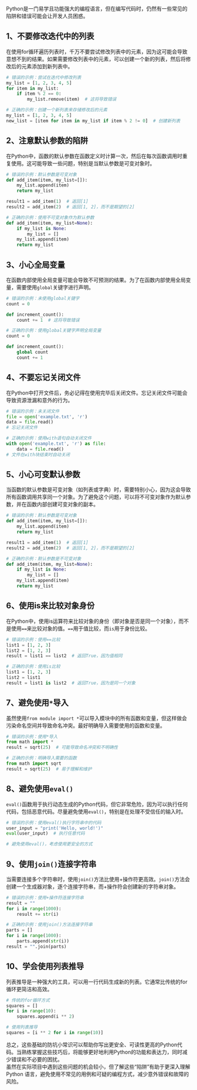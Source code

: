 Python是一门易学且功能强大的编程语言，但在编写代码时，仍然有一些常见的陷阱和错误可能会让开发人员困惑。
<a name="R83Bd"></a>
## 1、不要修改迭代中的列表
在使用for循环遍历列表时，千万不要尝试修改列表中的元素，因为这可能会导致意想不到的结果。如果需要修改列表中的元素，可以创建一个新的列表，然后将修改后的元素添加到新列表中。
```python
# 错误的示例：尝试在迭代中修改列表
my_list = [1, 2, 3, 4, 5]
for item in my_list:
    if item % 2 == 0:
        my_list.remove(item)  # 这将导致错误

# 正确的示例：创建一个新列表来存储修改后的元素
my_list = [1, 2, 3, 4, 5]
new_list = [item for item in my_list if item % 2 != 0]  # 创建新列表
```
<a name="V4Ooe"></a>
## 2、注意默认参数的陷阱
在Python中，函数的默认参数在函数定义时计算一次，然后在每次函数调用时重复使用。这可能导致一些问题，特别是当默认参数是可变对象时。
```python
# 错误的示例：默认参数是可变对象
def add_item(item, my_list=[]):
    my_list.append(item)
    return my_list

result1 = add_item(1)  # 返回[1]
result2 = add_item(2)  # 返回[1, 2]，而不是期望的[2]

# 正确的示例：使用不可变对象作为默认参数
def add_item(item, my_list=None):
    if my_list is None:
        my_list = []
    my_list.append(item)
    return my_list
```
<a name="roNmU"></a>
## 3、小心全局变量
在函数内部使用全局变量可能会导致不可预测的结果。为了在函数内部使用全局变量，需要使用`global`关键字进行声明。
```python
# 错误的示例：未使用global关键字
count = 0

def increment_count():
    count += 1  # 这将导致错误

# 正确的示例：使用global关键字声明全局变量
count = 0

def increment_count():
    global count
    count += 1
```
<a name="MUKdc"></a>
## 4、不要忘记关闭文件
在Python中打开文件后，务必记得在使用完毕后关闭文件。忘记关闭文件可能会导致资源泄漏和意外的行为。
```python
# 错误的示例：未关闭文件
file = open('example.txt', 'r')
data = file.read()
# 忘记关闭文件

# 正确的示例：使用with语句自动关闭文件
with open('example.txt', 'r') as file:
    data = file.read()
# 文件在with块结束时自动关闭
```
<a name="V2UvU"></a>
## 5、小心可变默认参数
当函数的默认参数是可变对象（如列表或字典）时，需要特别小心，因为这会导致所有函数调用共享同一个对象。为了避免这个问题，可以将不可变对象作为默认参数，并在函数内部创建可变对象的副本。
```python
# 错误的示例：默认参数是可变对象
def add_item(item, my_list=[]):
    my_list.append(item)
    return my_list

result1 = add_item(1)  # 返回[1]
result2 = add_item(2)  # 返回[1, 2]，而不是期望的[2]

# 正确的示例：默认参数是不可变对象
def add_item(item, my_list=None):
    if my_list is None:
        my_list = []
    my_list.append(item)
    return my_list
```
<a name="UNaLD"></a>
## 6、使用is来比较对象身份
在Python中，使用is运算符来比较对象的身份（即对象是否是同一个对象），而不是使用`==`来比较对象的值。`==`用于值比较，而`is`用于身份比较。
```python
# 错误的示例：使用==比较
list1 = [1, 2, 3]
list2 = [1, 2, 3]
result = list1 == list2  # 返回True，因为值相同

# 正确的示例：使用is比较
list1 = [1, 2, 3]
list2 = list1
result = list1 is list2  # 返回True，因为是同一个对象
```
<a name="q2tzP"></a>
## 7、避免使用`*`导入
虽然使用`from module import *`可以导入模块中的所有函数和变量，但这样做会污染命名空间并导致命名冲突。最好明确导入需要使用的函数和变量。
```python
# 错误的示例：使用*导入
from math import *
result = sqrt(25)  # 可能导致命名冲突和不明确性

# 正确的示例：明确导入需要的函数
from math import sqrt
result = sqrt(25)  # 易于理解和维护
```
<a name="zXUl4"></a>
## 8、避免使用`eval()`
`eval()`函数用于执行动态生成的Python代码，但它非常危险，因为可以执行任何代码，包括恶意代码。尽量避免使用`eval()`，特别是在处理不受信任的输入时。
```python
# 错误的示例：使用eval()执行字符串中的代码
user_input = "print('Hello, world!')"
eval(user_input)  # 执行任意代码

# 避免使用eval()，考虑使用更安全的方式
```
<a name="PlKTw"></a>
## 9、使用`join()`连接字符串
当需要连接多个字符串时，使用`join()`方法比使用+操作符更高效。`join()`方法会创建一个生成器对象，逐个连接字符串，而+操作符会创建新的字符串对象。
```python
# 错误的示例：使用+操作符连接字符串
result = ""
for i in range(1000):
    result += str(i)

# 正确的示例：使用join()方法连接字符串
parts = []
for i in range(1000):
    parts.append(str(i))
result = "".join(parts)
```
<a name="eX6Ar"></a>
## 10、学会使用列表推导
列表推导是一种强大的工具，可以用一行代码生成新的列表。它通常比传统的for循环更简洁和高效。
```python
# 传统的for循环方式
squares = []
for i in range(10):
    squares.append(i ** 2)

# 使用列表推导
squares = [i ** 2 for i in range(10)]
```
总之，这些基础的防坑小常识可以帮助你写出更安全、可读性更高的Python代码。当熟练掌握这些技巧后，将能够更好地利用Python的功能和表达力，同时减少错误和不必要的困扰。<br />虽然在实际项目中遇到这些问题的机会较小，但了解这些“陷阱”有助于更深入理解 Python 语言，避免使用不常见的用例和可疑的编程方式，减少意外错误和故障的风险。
